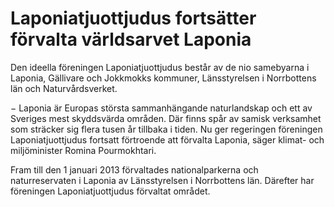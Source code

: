 # Laponiatjuottjudus fortsätter förvalta världsarvet Laponia

Den ideella föreningen Laponiatjuottjudus består av de nio samebyarna i Laponia, Gällivare och Jokkmokks kommuner, Länsstyrelsen i Norrbottens län och Naturvårdsverket.

− Laponia är Europas största sammanhängande naturlandskap och ett av Sveriges mest skyddsvärda områden. Där finns spår av samisk verksamhet som sträcker sig flera tusen år tillbaka i tiden. Nu ger regeringen föreningen Laponiatjuottjudus fortsatt förtroende att förvalta Laponia, säger klimat- och miljöminister Romina Pourmokhtari.

Fram till den 1 januari 2013 förvaltades nationalparkerna och naturreservaten i Laponia av Länsstyrelsen i Norrbottens län. Därefter har föreningen Laponiatjuottjudus förvaltat området.
